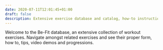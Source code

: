 ```yaml
---
date: 2020-07-11T12:01:45+01:00
draft: false
description: Extensive exercise database and catalog, how-to instructions and tips, correct form, video demos, related exercises
---
```

Welcome to the Be-Fit database, an extensive collection of workout exercises.
Navigate amongst related exercises and see their proper form, how to, tips, video demos and progressions.
